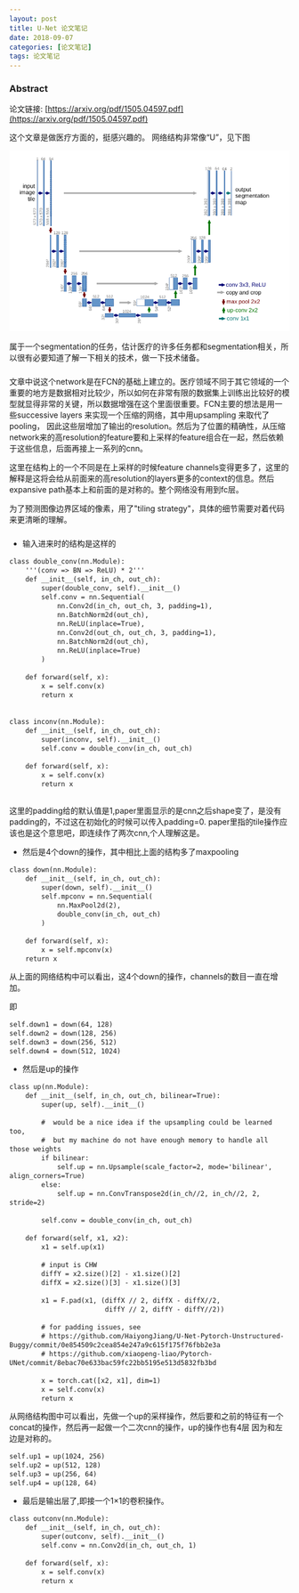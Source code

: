 ```yaml
---
layout: post
title: U-Net 论文笔记
date: 2018-09-07
categories: [论文笔记]
tags: 论文笔记
---
```

<!--more-->

### Abstract

论文链接: [https://arxiv.org/pdf/1505.04597.pdf](https://arxiv.org/pdf/1505.04597.pdf)

这个文章是做医疗方面的，挺感兴趣的。
网络结构非常像“U”，见下图

![avator](/images/unet1.png)

属于一个segmentation的任务，估计医疗的许多任务都和segmentation相关，所以很有必要知道了解一下相关的技术，做一下技术储备。

###

文章中说这个network是在FCN的基础上建立的。医疗领域不同于其它领域的一个重要的地方是数据相对比较少，所以如何在非常有限的数据集上训练出比较好的模型就显得非常的关键，所以数据增强在这个里面很重要。FCN主要的想法是用一些successive layers 来实现一个压缩的网络，其中用upsampling 来取代了pooling， 因此这些层增加了输出的resolution。然后为了位置的精确性，从压缩network来的高resolution的feature要和上采样的feature组合在一起，然后依赖于这些信息，后面再接上一系列的cnn。

这里在结构上的一个不同是在上采样的时候feature channels变得更多了，这里的解释是这将会给从前面来的高resolution的layers更多的context的信息。然后expansive path基本上和前面的是对称的。整个网络没有用到fc层。

为了预测图像边界区域的像素，用了"tiling strategy"，具体的细节需要对着代码来更清晰的理解。

### 

* 输入进来时的结构是这样的


```
class double_conv(nn.Module):
    '''(conv => BN => ReLU) * 2'''
    def __init__(self, in_ch, out_ch):
        super(double_conv, self).__init__()
        self.conv = nn.Sequential(
            nn.Conv2d(in_ch, out_ch, 3, padding=1),
            nn.BatchNorm2d(out_ch),
            nn.ReLU(inplace=True),
            nn.Conv2d(out_ch, out_ch, 3, padding=1),
            nn.BatchNorm2d(out_ch),
            nn.ReLU(inplace=True)
        )

    def forward(self, x):
        x = self.conv(x)
        return x


class inconv(nn.Module):
    def __init__(self, in_ch, out_ch):
        super(inconv, self).__init__()
        self.conv = double_conv(in_ch, out_ch)

    def forward(self, x):
        x = self.conv(x)
        return x


```

这里的padding给的默认值是1,paper里面显示的是cnn之后shape变了，是没有padding的，不过这在初始化的时候可以传入padding=0.
paper里指的tile操作应该也是这个意思吧，即连续作了两次cnn,个人理解这是。

* 然后是4个down的操作，其中相比上面的结构多了maxpooling

```
class down(nn.Module):
    def __init__(self, in_ch, out_ch):
        super(down, self).__init__()
        self.mpconv = nn.Sequential(
            nn.MaxPool2d(2),
            double_conv(in_ch, out_ch)
        )

    def forward(self, x):
        x = self.mpconv(x)
    return x

```

从上面的网络结构中可以看出，这4个down的操作，channels的数目一直在增加。

即

```
self.down1 = down(64, 128)
self.down2 = down(128, 256)
self.down3 = down(256, 512)
self.down4 = down(512, 1024)

```

* 然后是up的操作

```
class up(nn.Module):
    def __init__(self, in_ch, out_ch, bilinear=True):
        super(up, self).__init__()

        #  would be a nice idea if the upsampling could be learned too,
        #  but my machine do not have enough memory to handle all those weights
        if bilinear:
            self.up = nn.Upsample(scale_factor=2, mode='bilinear', align_corners=True)
        else:
            self.up = nn.ConvTranspose2d(in_ch//2, in_ch//2, 2, stride=2)

        self.conv = double_conv(in_ch, out_ch)

    def forward(self, x1, x2):
        x1 = self.up(x1)
        
        # input is CHW
        diffY = x2.size()[2] - x1.size()[2]
        diffX = x2.size()[3] - x1.size()[3]

        x1 = F.pad(x1, (diffX // 2, diffX - diffX//2,
                        diffY // 2, diffY - diffY//2))
        
        # for padding issues, see 
        # https://github.com/HaiyongJiang/U-Net-Pytorch-Unstructured-Buggy/commit/0e854509c2cea854e247a9c615f175f76fbb2e3a
        # https://github.com/xiaopeng-liao/Pytorch-UNet/commit/8ebac70e633bac59fc22bb5195e513d5832fb3bd

        x = torch.cat([x2, x1], dim=1)
        x = self.conv(x)
        return x
```

从网络结构图中可以看出，先做一个up的采样操作，然后要和之前的特征有一个concat的操作，然后再一起做一个二次cnn的操作，up的操作也有4层
因为和左边是对称的。

```
self.up1 = up(1024, 256)
self.up2 = up(512, 128)
self.up3 = up(256, 64)
self.up4 = up(128, 64)

```

* 最后是输出层了,即接一个1×1的卷积操作。


```
class outconv(nn.Module):
    def __init__(self, in_ch, out_ch):
        super(outconv, self).__init__()
        self.conv = nn.Conv2d(in_ch, out_ch, 1)

    def forward(self, x):
        x = self.conv(x)
        return x

```



